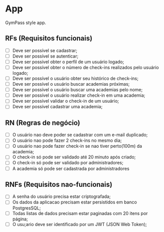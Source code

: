# App

 GymPass style app.

 ## RFs (Requisitos funcionais)

 - [ ] Deve ser possível se cadastrar;
 - [ ] Deve ser possível se autenticar;
 - [ ] Deve ser possível obter o perfil de um usuário logado;
 - [ ] Deve ser possível obter o número de check-ins realizados pelo usuário logado;
 - [ ] Deve ser possível o usuário obter seu histórico de check-ins;
 - [ ] Deve ser possível o usuário buscar academias próximas;
 - [ ] Deve ser possível o usuário buscar uma academias pelo nome;
 - [ ] Deve ser possível o usuário realizar check-in em uma academia;
 - [ ] Deve ser possível validar o check-in de um usuário;
 - [ ] Deve ser possível cadastrar uma academia;

 ## RN (Regras de negócio)

 - [ ] O usuário nao deve poder se cadastrar com um e-mail duplicado;
 - [ ] O usuário nao pode fazer 2 check-ins no mesmo dia;
 - [ ] O usuário nao pode fazer check-in se nao tiver perto(100m) da academia;
 - [ ] O check-in só pode ser validado até 20 minuto após criado;
 - [ ] O check-in só pode ser validado por administradores;
 - [ ] A academia só pode ser cadastrada por administradores

 ## RNFs (Requisitos nao-funcionais)

 - [ ] A senha do usuário precisa estar criptografada;
 - [ ] Os dados da aplicacao precisam estar persistidos em banco PostgresSQL;
 - [ ] Todas listas de dados precisam estar paginadas com 20 itens por página;
 - [ ] O usu;ario deve ser identificado por um JWT (JSON Web Token);